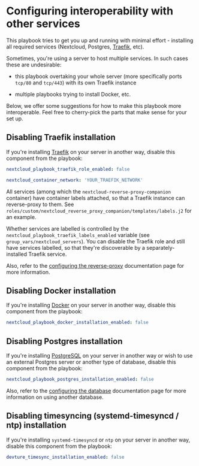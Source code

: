 # Configuring interoperability with other services

This playbook tries to get you up and running with minimal effort - installing all required services (Nextcloud, Postgres, [Traefik](https://traefik.io), etc).

Sometimes, you're using a server to host multiple services. In such cases these are undesirable:

- this playbook overtaking your whole server (more specifically ports `tcp/80` and `tcp/443`) with its own Traefik instance

- multiple playbooks trying to install Docker, etc.

Below, we offer some suggestions for how to make this playbook more interoperable. Feel free to cherry-pick the parts that make sense for your set up.


## Disabling Traefik installation

If you're installing [Traefik](https://traefik.io) on your server in another way, disable this component from the playbook:

```yaml
nextcloud_playbook_traefik_role_enabled: false

nextcloud_container_network: 'YOUR_TRAEFIK_NETWORK'
```

All services (among which the `nextcloud-reverse-proxy-companion` container) have container labels attached, so that a Traefik instance can reverse-proxy to them. See `roles/custom/nextcloud_reverse_proxy_companion/templates/labels.j2` for an example.

Whether services are labelled is controlled by the `nextcloud_playbook_traefik_labels_enabled` variable (see `group_vars/nextcloud_servers`). You can disable the Traefik role and still have services labelled, so that they're discoverable by a separately-installed Traefik service.

Also, refer to the [configuring the reverse-proxy](configuring-playbook-reverse-proxy.md) documentation page for more information.


## Disabling Docker installation

If you're installing [Docker](https://www.docker.com/) on your server in another way, disable this component from the playbook:

```yaml
nextcloud_playbook_docker_installation_enabled: false
```


## Disabling Postgres installation

If you're installing [PostgreSQL](https://www.postgresql.org/) on your server in another way or wish to use an external Postgres server or another type of database, disable this component from the playbook:

```yaml
nextcloud_playbook_postgres_installation_enabled: false
```

Also, refer to the [configuring the database](configuring-playbook-database.md) documentation page for more information on using another database.


## Disabling timesyncing (systemd-timesyncd / ntp) installation

If you're installing `systemd-timesyncd` or `ntp` on your server in another way, disable this component from the playbook:

```yaml
devture_timesync_installation_enabled: false
```
